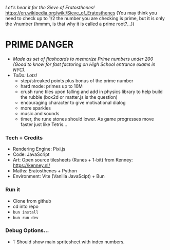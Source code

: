 *Let's hear it for the Sieve of Eratosthenes!*
https://en.wikipedia.org/wiki/Sieve_of_Eratosthenes
(You may think you need to check up to 1/2 the number you are checking is prime, but it is only the √number (hmmm, is that why it is called a prime root?...))

# PRIME DANGER
- *Made as set of flashcards to memorize Prime numbers under 200 (Good to know for fast factoring on High School entrance exams in NYC).*
- *ToDo: Lots!*
  - step/streaked points plus bonus of the prime number
  - hard mode: primes up to 10M
  - crush rune tiles upon falling and add in physics library to help build the rubble (box2d or matter.js is the question)
  - encouraging character to give motivational dialog
  - more sparkles
  - music and sounds
  - timer, the rune stones should lower. As game progresses move faster just like Tetris...

### Tech + Credits
- Rendering Engine: Pixi.js
- Code: JavaScript
- Art: Open source tilesheets (Runes + 1-bit) from Kenney: https://kenney.nl/
- Maths: Eratosthenes + Python
- Environment: Vite (Vanilla JavaScipt) + Bun

### Run it
- Clone from github
- cd into repo
- `bun install`
- `bun run dev`

### Debug Options...
- `T` Should show main spritesheet with index numbers.
